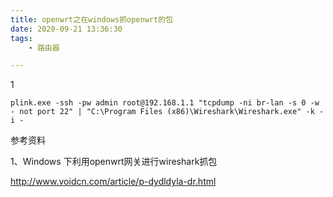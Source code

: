 ```yaml
---
title: openwrt之在windows抓openwrt的包
date: 2020-09-21 13:36:30
tags:
	- 路由器

---
```


1

```
plink.exe -ssh -pw admin root@192.168.1.1 "tcpdump -ni br-lan -s 0 -w - not port 22" | "C:\Program Files (x86)\Wireshark\Wireshark.exe" -k -i -
```



参考资料

1、Windows 下利用openwrt网关进行wireshark抓包

http://www.voidcn.com/article/p-dydldyla-dr.html
